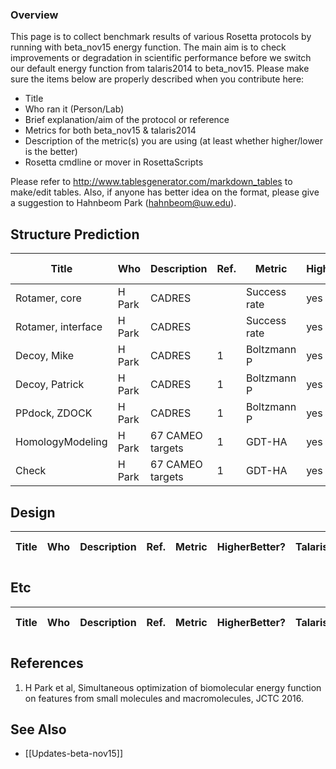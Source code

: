 ### Overview

This page is to collect benchmark results of various Rosetta protocols by running with beta_nov15 energy function. The main aim is to check improvements or degradation in scientific performance before we switch our default energy function from talaris2014 to beta_nov15. Please make sure the items below are properly described when you contribute here:

* Title
* Who ran it (Person/Lab)
* Brief explanation/aim of the protocol or reference
* Metrics for both beta_nov15 & talaris2014
* Description of the metric(s) you are using (at least whether higher/lower is the better)
* Rosetta cmdline or mover in RosettaScripts

Please refer to http://www.tablesgenerator.com/markdown_tables to make/edit tables. Also, if anyone has better idea on the format, please give a suggestion to Hahnbeom Park (hahnbeom@uw.edu).

## Structure Prediction

| Title              | Who    | Description      | Ref. | Metric       | HigherBetter? | Talaris2014 | BetaNov15 | App/Mover      | Rosetta V. |
|--------------------|--------|------------------|------|--------------|---------------|-------------|-----------|----------------|------------|
| Rotamer, core      | H Park | CADRES           |      | Success rate | yes           |             |           | RTmin          |            |
| Rotamer, interface | H Park | CADRES           |      | Success rate | yes           |             |           | RTmin          |            |
| Decoy, Mike        | H Park | CADRES           | 1    | Boltzmann P  | yes           | 0.538       | 0.600     | Relax, dual    |            |
| Decoy, Patrick     | H Park | CADRES           | 1    | Boltzmann P  | yes           | 0.606       | 0.699     | Relax, dual    |            |
| PPdock, ZDOCK      | H Park | CADRES           | 1    | Boltzmann P  | yes           | 0.712       | 0.779     | Relax, torsion |            |
| HomologyModeling   | H Park | 67 CAMEO targets | 1    | GDT-HA       | yes           | 63.9        | 65.1      | Hybridize      |            |
| Check   | H Park | 67 CAMEO targets | 1    | GDT-HA       | yes           | 63.9        | 65.1      | Hybridize      |            |

## Design

| Title              | Who    | Description      | Ref. | Metric       | HigherBetter? | Talaris2014 | BetaNov15 | App/Mover      | Rosetta V. |
|--------------------|--------|------------------|------|--------------|---------------|-------------|-----------|----------------|------------|

## Etc

| Title              | Who    | Description      | Ref. | Metric       | HigherBetter? | Talaris2014 | BetaNov15 | App/Mover      | Rosetta V. |
|--------------------|--------|------------------|------|--------------|---------------|-------------|-----------|----------------|------------|


## References
1. H Park et al, Simultaneous optimization of biomolecular energy function on features from small molecules and macromolecules, JCTC 2016.

## See Also

* [[Updates-beta-nov15]]